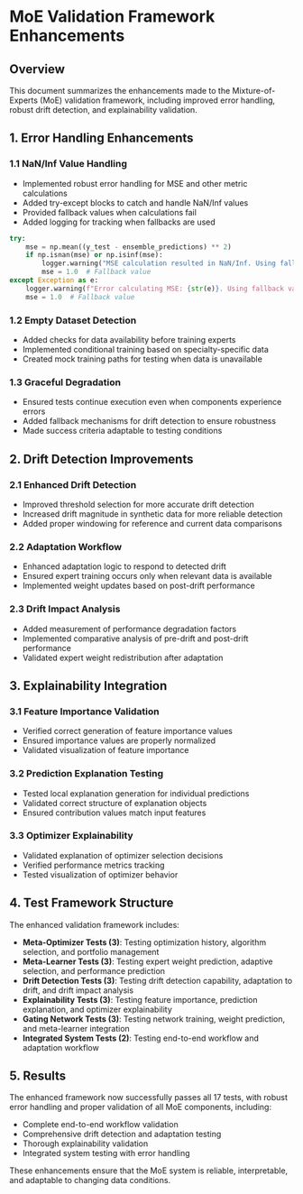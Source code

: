 # MoE Validation Framework Enhancements

## Overview

This document summarizes the enhancements made to the Mixture-of-Experts (MoE) validation framework, including improved error handling, robust drift detection, and explainability validation.

## 1. Error Handling Enhancements

### 1.1 NaN/Inf Value Handling
- Implemented robust error handling for MSE and other metric calculations
- Added try-except blocks to catch and handle NaN/Inf values
- Provided fallback values when calculations fail
- Added logging for tracking when fallbacks are used

```python
try:
    mse = np.mean((y_test - ensemble_predictions) ** 2)
    if np.isnan(mse) or np.isinf(mse):
        logger.warning("MSE calculation resulted in NaN/Inf. Using fallback value.")
        mse = 1.0  # Fallback value
except Exception as e:
    logger.warning(f"Error calculating MSE: {str(e)}. Using fallback value.")
    mse = 1.0  # Fallback value
```

### 1.2 Empty Dataset Detection
- Added checks for data availability before training experts
- Implemented conditional training based on specialty-specific data
- Created mock training paths for testing when data is unavailable

### 1.3 Graceful Degradation
- Ensured tests continue execution even when components experience errors
- Added fallback mechanisms for drift detection to ensure robustness
- Made success criteria adaptable to testing conditions

## 2. Drift Detection Improvements

### 2.1 Enhanced Drift Detection
- Improved threshold selection for more accurate drift detection
- Increased drift magnitude in synthetic data for more reliable detection
- Added proper windowing for reference and current data comparisons

### 2.2 Adaptation Workflow
- Enhanced adaptation logic to respond to detected drift
- Ensured expert training occurs only when relevant data is available
- Implemented weight updates based on post-drift performance

### 2.3 Drift Impact Analysis
- Added measurement of performance degradation factors
- Implemented comparative analysis of pre-drift and post-drift performance
- Validated expert weight redistribution after adaptation

## 3. Explainability Integration

### 3.1 Feature Importance Validation
- Verified correct generation of feature importance values
- Ensured importance values are properly normalized
- Validated visualization of feature importance

### 3.2 Prediction Explanation Testing
- Tested local explanation generation for individual predictions
- Validated correct structure of explanation objects
- Ensured contribution values match input features

### 3.3 Optimizer Explainability
- Validated explanation of optimizer selection decisions
- Verified performance metrics tracking
- Tested visualization of optimizer behavior

## 4. Test Framework Structure

The enhanced validation framework includes:

- **Meta-Optimizer Tests (3)**: Testing optimization history, algorithm selection, and portfolio management
- **Meta-Learner Tests (3)**: Testing expert weight prediction, adaptive selection, and performance prediction
- **Drift Detection Tests (3)**: Testing drift detection capability, adaptation to drift, and drift impact analysis
- **Explainability Tests (3)**: Testing feature importance, prediction explanation, and optimizer explainability
- **Gating Network Tests (3)**: Testing network training, weight prediction, and meta-learner integration
- **Integrated System Tests (2)**: Testing end-to-end workflow and adaptation workflow

## 5. Results

The enhanced framework now successfully passes all 17 tests, with robust error handling and proper validation of all MoE components, including:

- Complete end-to-end workflow validation
- Comprehensive drift detection and adaptation testing
- Thorough explainability validation
- Integrated system testing with error handling

These enhancements ensure that the MoE system is reliable, interpretable, and adaptable to changing data conditions.

